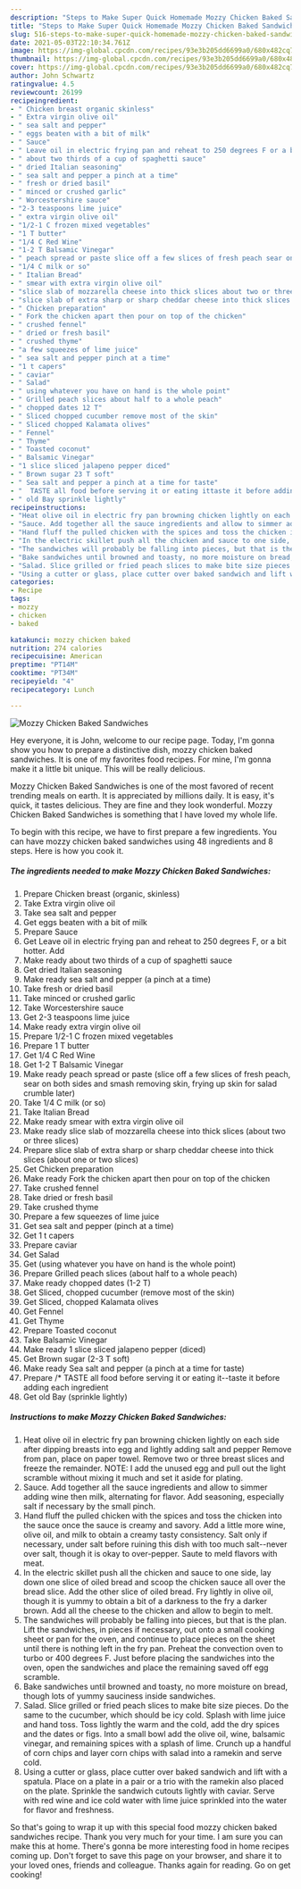 ```yaml
---
description: "Steps to Make Super Quick Homemade Mozzy Chicken Baked Sandwiches"
title: "Steps to Make Super Quick Homemade Mozzy Chicken Baked Sandwiches"
slug: 516-steps-to-make-super-quick-homemade-mozzy-chicken-baked-sandwiches
date: 2021-05-03T22:10:34.761Z
image: https://img-global.cpcdn.com/recipes/93e3b205dd6699a0/680x482cq70/mozzy-chicken-baked-sandwiches-recipe-main-photo.jpg
thumbnail: https://img-global.cpcdn.com/recipes/93e3b205dd6699a0/680x482cq70/mozzy-chicken-baked-sandwiches-recipe-main-photo.jpg
cover: https://img-global.cpcdn.com/recipes/93e3b205dd6699a0/680x482cq70/mozzy-chicken-baked-sandwiches-recipe-main-photo.jpg
author: John Schwartz
ratingvalue: 4.5
reviewcount: 26199
recipeingredient:
- " Chicken breast organic skinless"
- " Extra virgin olive oil"
- " sea salt and pepper"
- " eggs beaten with a bit of milk"
- " Sauce"
- " Leave oil in electric frying pan and reheat to 250 degrees F or a bit hotter Add"
- " about two thirds of a cup of spaghetti sauce"
- " dried Italian seasoning"
- " sea salt and pepper a pinch at a time"
- " fresh or dried basil"
- " minced or crushed garlic"
- " Worcestershire sauce"
- "2-3 teaspoons lime juice"
- " extra virgin olive oil"
- "1/2-1 C frozen mixed vegetables"
- "1 T butter"
- "1/4 C Red Wine"
- "1-2 T Balsamic Vinegar"
- " peach spread or paste slice off a few slices of fresh peach sear on both sides and smash removing skin frying up skin for salad crumble later"
- "1/4 C milk or so"
- " Italian Bread"
- " smear with extra virgin olive oil"
- "slice slab of mozzarella cheese into thick slices about two or three slices"
- "slice slab of extra sharp or sharp cheddar cheese into thick slices about one or two slices"
- " Chicken preparation"
- " Fork the chicken apart then pour on top of the chicken"
- " crushed fennel"
- " dried or fresh basil"
- " crushed thyme"
- "a few squeezes of lime juice"
- " sea salt and pepper pinch at a time"
- "1 t capers"
- " caviar"
- " Salad"
- " using whatever you have on hand is the whole point"
- " Grilled peach slices about half to a whole peach"
- " chopped dates 12 T"
- " Sliced chopped cucumber remove most of the skin"
- " Sliced chopped Kalamata olives"
- " Fennel"
- " Thyme"
- " Toasted coconut"
- " Balsamic Vinegar"
- "1 slice sliced jalapeno pepper diced"
- " Brown sugar 23 T soft"
- " Sea salt and pepper a pinch at a time for taste"
- "  TASTE all food before serving it or eating ittaste it before adding each ingredient"
- " old Bay sprinkle lightly"
recipeinstructions:
- "Heat olive oil in electric fry pan browning chicken lightly on each side after dipping breasts into egg and lightly adding salt and pepper Remove from pan, place on paper towel. Remove two or three breast slices and freeze the remainder. NOTE: I add the unused egg and pull out the light scramble without mixing it much and set it aside for plating."
- "Sauce. Add together all the sauce ingredients and allow to simmer adding wine then milk, alternating for flavor. Add seasoning, especially salt if necessary by the small pinch."
- "Hand fluff the pulled chicken with the spices and toss the chicken into the sauce once the sauce is creamy and savory. Add a little more wine, olive oil, and milk to obtain a creamy tasty consistency. Salt only if necessary, under salt before ruining this dish with too much salt--never over salt, though it is okay to over-pepper. Saute to meld flavors with meat."
- "In the electric skillet push all the chicken and sauce to one side, lay down one slice of oiled bread and scoop the chicken sauce all over the bread slice. Add the other slice of oiled bread. Fry lightly in olive oil, though it is yummy to obtain a bit of a darkness to the fry a darker brown. Add all the cheese to the chicken and allow to begin to melt."
- "The sandwiches will probably be falling into pieces, but that is the plan. Lift the sandwiches, in pieces if necessary, out onto a small cooking sheet or pan for the oven, and continue to place pieces on the sheet until there is nothing left in the fry pan. Preheat the convection oven to turbo or 400 degrees F. Just before placing the sandwiches into the oven, open the sandwiches and place the remaining saved off egg scramble."
- "Bake sandwiches until browned and toasty, no more moisture on bread, though lots of yummy sauciness inside sandwiches."
- "Salad. Slice grilled or fried peach slices to make bite size pieces. Do the same to the cucumber, which should be icy cold. Splash with lime juice and hand toss. Toss lightly the warm and the cold, add the dry spices and the dates or figs. Into a small bowl add the olive oil, wine, balsamic vinegar, and remaining spices with a splash of lime. Crunch up a handful of corn chips and layer corn chips with salad into a ramekin and serve cold."
- "Using a cutter or glass, place cutter over baked sandwich and lift with a spatula. Place on a plate in a pair or a trio with the ramekin also placed on the plate. Sprinkle the sandwich cutouts lightly with caviar. Serve with red wine and ice cold water with lime juice sprinkled into the water for flavor and freshness."
categories:
- Recipe
tags:
- mozzy
- chicken
- baked

katakunci: mozzy chicken baked 
nutrition: 274 calories
recipecuisine: American
preptime: "PT14M"
cooktime: "PT34M"
recipeyield: "4"
recipecategory: Lunch

---
```



![Mozzy Chicken Baked Sandwiches](https://img-global.cpcdn.com/recipes/93e3b205dd6699a0/680x482cq70/mozzy-chicken-baked-sandwiches-recipe-main-photo.jpg)

Hey everyone, it is John, welcome to our recipe page. Today, I'm gonna show you how to prepare a distinctive dish, mozzy chicken baked sandwiches. It is one of my favorites food recipes. For mine, I'm gonna make it a little bit unique. This will be really delicious.



Mozzy Chicken Baked Sandwiches is one of the most favored of recent trending meals on earth. It is appreciated by millions daily. It is easy, it's quick, it tastes delicious. They are fine and they look wonderful. Mozzy Chicken Baked Sandwiches is something that I have loved my whole life.


To begin with this recipe, we have to first prepare a few ingredients. You can have mozzy chicken baked sandwiches using 48 ingredients and 8 steps. Here is how you cook it.

<!--inarticleads1-->

##### The ingredients needed to make Mozzy Chicken Baked Sandwiches:

1. Prepare  Chicken breast (organic, skinless)
1. Take  Extra virgin olive oil
1. Take  sea salt and pepper
1. Get  eggs beaten with a bit of milk
1. Prepare  Sauce
1. Get  Leave oil in electric frying pan and reheat to 250 degrees F, or a bit hotter. Add
1. Make ready  about two thirds of a cup of spaghetti sauce
1. Get  dried Italian seasoning
1. Make ready  sea salt and pepper (a pinch at a time)
1. Take  fresh or dried basil
1. Take  minced or crushed garlic
1. Take  Worcestershire sauce
1. Get 2-3 teaspoons lime juice
1. Make ready  extra virgin olive oil
1. Prepare 1/2-1 C frozen mixed vegetables
1. Prepare 1 T butter
1. Get 1/4 C Red Wine
1. Get 1-2 T Balsamic Vinegar
1. Make ready  peach spread or paste (slice off a few slices of fresh peach, sear on both sides and smash removing skin, frying up skin for salad crumble later)
1. Take 1/4 C milk (or so)
1. Take  Italian Bread
1. Make ready  smear with extra virgin olive oil
1. Make ready slice slab of mozzarella cheese into thick slices (about two or three slices)
1. Prepare slice slab of extra sharp or sharp cheddar cheese into thick slices (about one or two slices)
1. Get  Chicken preparation
1. Make ready  Fork the chicken apart then pour on top of the chicken
1. Take  crushed fennel
1. Take  dried or fresh basil
1. Take  crushed thyme
1. Prepare a few squeezes of lime juice
1. Get  sea salt and pepper (pinch at a time)
1. Get 1 t capers
1. Prepare  caviar
1. Get  Salad
1. Get  (using whatever you have on hand is the whole point)
1. Prepare  Grilled peach slices (about half to a whole peach)
1. Make ready  chopped dates (1-2 T)
1. Get  Sliced, chopped cucumber (remove most of the skin)
1. Get  Sliced, chopped Kalamata olives
1. Get  Fennel
1. Get  Thyme
1. Prepare  Toasted coconut
1. Take  Balsamic Vinegar
1. Make ready 1 slice sliced jalapeno pepper (diced)
1. Get  Brown sugar (2-3 T soft)
1. Make ready  Sea salt and pepper (a pinch at a time for taste)
1. Prepare  /* TASTE all food before serving it or eating it--taste it before adding each ingredient
1. Get  old Bay (sprinkle lightly)




<!--inarticleads2-->

##### Instructions to make Mozzy Chicken Baked Sandwiches:

1. Heat olive oil in electric fry pan browning chicken lightly on each side after dipping breasts into egg and lightly adding salt and pepper Remove from pan, place on paper towel. Remove two or three breast slices and freeze the remainder. NOTE: I add the unused egg and pull out the light scramble without mixing it much and set it aside for plating.
1. Sauce. Add together all the sauce ingredients and allow to simmer adding wine then milk, alternating for flavor. Add seasoning, especially salt if necessary by the small pinch.
1. Hand fluff the pulled chicken with the spices and toss the chicken into the sauce once the sauce is creamy and savory. Add a little more wine, olive oil, and milk to obtain a creamy tasty consistency. Salt only if necessary, under salt before ruining this dish with too much salt--never over salt, though it is okay to over-pepper. Saute to meld flavors with meat.
1. In the electric skillet push all the chicken and sauce to one side, lay down one slice of oiled bread and scoop the chicken sauce all over the bread slice. Add the other slice of oiled bread. Fry lightly in olive oil, though it is yummy to obtain a bit of a darkness to the fry a darker brown. Add all the cheese to the chicken and allow to begin to melt.
1. The sandwiches will probably be falling into pieces, but that is the plan. Lift the sandwiches, in pieces if necessary, out onto a small cooking sheet or pan for the oven, and continue to place pieces on the sheet until there is nothing left in the fry pan. Preheat the convection oven to turbo or 400 degrees F. Just before placing the sandwiches into the oven, open the sandwiches and place the remaining saved off egg scramble.
1. Bake sandwiches until browned and toasty, no more moisture on bread, though lots of yummy sauciness inside sandwiches.
1. Salad. Slice grilled or fried peach slices to make bite size pieces. Do the same to the cucumber, which should be icy cold. Splash with lime juice and hand toss. Toss lightly the warm and the cold, add the dry spices and the dates or figs. Into a small bowl add the olive oil, wine, balsamic vinegar, and remaining spices with a splash of lime. Crunch up a handful of corn chips and layer corn chips with salad into a ramekin and serve cold.
1. Using a cutter or glass, place cutter over baked sandwich and lift with a spatula. Place on a plate in a pair or a trio with the ramekin also placed on the plate. Sprinkle the sandwich cutouts lightly with caviar. Serve with red wine and ice cold water with lime juice sprinkled into the water for flavor and freshness.




So that's going to wrap it up with this special food mozzy chicken baked sandwiches recipe. Thank you very much for your time. I am sure you can make this at home. There's gonna be more interesting food in home recipes coming up. Don't forget to save this page on your browser, and share it to your loved ones, friends and colleague. Thanks again for reading. Go on get cooking!

